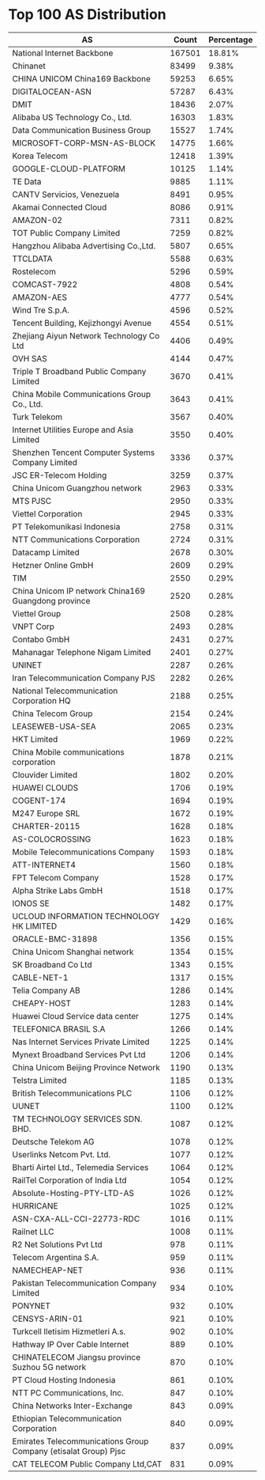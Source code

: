 # Top 100 AS Distribution
| AS | Count | Percentage |
|----|----|----|
| National Internet Backbone | 167501 | 18.81% |
| Chinanet | 83499 | 9.38% |
| CHINA UNICOM China169 Backbone | 59253 | 6.65% |
| DIGITALOCEAN-ASN | 57287 | 6.43% |
| DMIT | 18436 | 2.07% |
| Alibaba US Technology Co., Ltd. | 16303 | 1.83% |
| Data Communication Business Group | 15527 | 1.74% |
| MICROSOFT-CORP-MSN-AS-BLOCK | 14775 | 1.66% |
| Korea Telecom | 12418 | 1.39% |
| GOOGLE-CLOUD-PLATFORM | 10125 | 1.14% |
| TE Data | 9885 | 1.11% |
| CANTV Servicios, Venezuela | 8491 | 0.95% |
| Akamai Connected Cloud | 8086 | 0.91% |
| AMAZON-02 | 7311 | 0.82% |
| TOT Public Company Limited | 7259 | 0.82% |
| Hangzhou Alibaba Advertising Co.,Ltd. | 5807 | 0.65% |
| TTCLDATA | 5588 | 0.63% |
| Rostelecom | 5296 | 0.59% |
| COMCAST-7922 | 4808 | 0.54% |
| AMAZON-AES | 4777 | 0.54% |
| Wind Tre S.p.A. | 4596 | 0.52% |
| Tencent Building, Kejizhongyi Avenue | 4554 | 0.51% |
| Zhejiang Aiyun Network Technology Co Ltd | 4406 | 0.49% |
| OVH SAS | 4144 | 0.47% |
| Triple T Broadband Public Company Limited | 3670 | 0.41% |
| China Mobile Communications Group Co., Ltd. | 3643 | 0.41% |
| Turk Telekom | 3567 | 0.40% |
| Internet Utilities Europe and Asia Limited | 3550 | 0.40% |
| Shenzhen Tencent Computer Systems Company Limited | 3336 | 0.37% |
| JSC ER-Telecom Holding | 3259 | 0.37% |
| China Unicom Guangzhou network | 2963 | 0.33% |
| MTS PJSC | 2950 | 0.33% |
| Viettel Corporation | 2945 | 0.33% |
| PT Telekomunikasi Indonesia | 2758 | 0.31% |
| NTT Communications Corporation | 2724 | 0.31% |
| Datacamp Limited | 2678 | 0.30% |
| Hetzner Online GmbH | 2609 | 0.29% |
| TIM | 2550 | 0.29% |
| China Unicom IP network China169 Guangdong province | 2520 | 0.28% |
| Viettel Group | 2508 | 0.28% |
| VNPT Corp | 2493 | 0.28% |
| Contabo GmbH | 2431 | 0.27% |
| Mahanagar Telephone Nigam Limited | 2401 | 0.27% |
| UNINET | 2287 | 0.26% |
| Iran Telecommunication Company PJS | 2282 | 0.26% |
| National Telecommunication Corporation HQ | 2188 | 0.25% |
| China Telecom Group | 2154 | 0.24% |
| LEASEWEB-USA-SEA | 2065 | 0.23% |
| HKT Limited | 1969 | 0.22% |
| China Mobile communications corporation | 1878 | 0.21% |
| Clouvider Limited | 1802 | 0.20% |
| HUAWEI CLOUDS | 1706 | 0.19% |
| COGENT-174 | 1694 | 0.19% |
| M247 Europe SRL | 1672 | 0.19% |
| CHARTER-20115 | 1628 | 0.18% |
| AS-COLOCROSSING | 1623 | 0.18% |
| Mobile Telecommunications Company | 1593 | 0.18% |
| ATT-INTERNET4 | 1560 | 0.18% |
| FPT Telecom Company | 1528 | 0.17% |
| Alpha Strike Labs GmbH | 1518 | 0.17% |
| IONOS SE | 1482 | 0.17% |
| UCLOUD INFORMATION TECHNOLOGY HK LIMITED | 1429 | 0.16% |
| ORACLE-BMC-31898 | 1356 | 0.15% |
| China Unicom Shanghai network | 1354 | 0.15% |
| SK Broadband Co Ltd | 1343 | 0.15% |
| CABLE-NET-1 | 1317 | 0.15% |
| Telia Company AB | 1286 | 0.14% |
| CHEAPY-HOST | 1283 | 0.14% |
| Huawei Cloud Service data center | 1275 | 0.14% |
| TELEFONICA BRASIL S.A | 1266 | 0.14% |
| Nas Internet Services Private Limited | 1225 | 0.14% |
| Mynext Broadband Services Pvt Ltd | 1206 | 0.14% |
| China Unicom Beijing Province Network | 1190 | 0.13% |
| Telstra Limited | 1185 | 0.13% |
| British Telecommunications PLC | 1106 | 0.12% |
| UUNET | 1100 | 0.12% |
| TM TECHNOLOGY SERVICES SDN. BHD. | 1087 | 0.12% |
| Deutsche Telekom AG | 1078 | 0.12% |
| Userlinks Netcom Pvt. Ltd. | 1077 | 0.12% |
| Bharti Airtel Ltd., Telemedia Services | 1064 | 0.12% |
| RailTel Corporation of India Ltd | 1054 | 0.12% |
| Absolute-Hosting-PTY-LTD-AS | 1026 | 0.12% |
| HURRICANE | 1025 | 0.12% |
| ASN-CXA-ALL-CCI-22773-RDC | 1016 | 0.11% |
| Railnet LLC | 1008 | 0.11% |
| R2 Net Solutions Pvt Ltd | 978 | 0.11% |
| Telecom Argentina S.A. | 959 | 0.11% |
| NAMECHEAP-NET | 936 | 0.11% |
| Pakistan Telecommunication Company Limited | 934 | 0.10% |
| PONYNET | 932 | 0.10% |
| CENSYS-ARIN-01 | 921 | 0.10% |
| Turkcell Iletisim Hizmetleri A.s. | 902 | 0.10% |
| Hathway IP Over Cable Internet | 889 | 0.10% |
| CHINATELECOM Jiangsu province Suzhou 5G network | 870 | 0.10% |
| PT Cloud Hosting Indonesia | 861 | 0.10% |
| NTT PC Communications, Inc. | 847 | 0.10% |
| China Networks Inter-Exchange | 843 | 0.09% |
| Ethiopian Telecommunication Corporation | 840 | 0.09% |
| Emirates Telecommunications Group Company (etisalat Group) Pjsc | 837 | 0.09% |
| CAT TELECOM Public Company Ltd,CAT | 831 | 0.09% |
